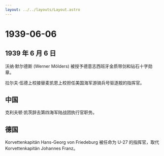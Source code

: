 ```yaml
---
layout: ../../layouts/Layout.astro
---
```


# 1939-06-06

## 1939 年 6 月 6 日

沃纳·默尔德斯 (Werner Mölders)
被授予德意志西班牙金质带剑和钻石十字勋章。

拉尔夫·伍德上校接替麦凯恩上校担任美国海军游骑兵号驱逐舰的指挥官。

## 中国

克利夫顿·凯茨辞去第四海军陆战团执行官职务。

## 德国

Korvettenkapitän Hans-Georg von Friedeburg 被任命为 U-27 的指挥官，取代
Korvettenkapitän Johannes Franz。